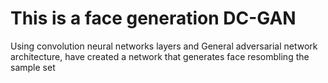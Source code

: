 # This is a face generation DC-GAN


Using convolution neural networks layers and General adversarial network architecture, have created a network that generates face resombling the sample set
